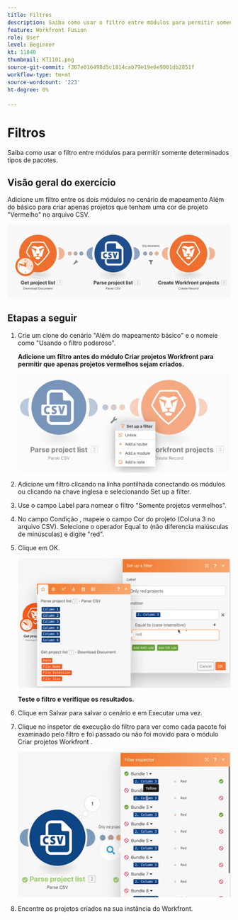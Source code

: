 ```yaml
---
title: Filtros
description: Saiba como usar o filtro entre módulos para permitir somente determinados tipos de pacotes.
feature: Workfront Fusion
role: User
level: Beginner
kt: 11040
thumbnail: KT1101.png
source-git-commit: f367e016498d5c1814cab79e19e6e9001db2851f
workflow-type: tm+mt
source-wordcount: '223'
ht-degree: 0%

---
```



# Filtros

Saiba como usar o filtro entre módulos para permitir somente determinados tipos de pacotes.

## Visão geral do exercício

Adicione um filtro entre os dois módulos no cenário de mapeamento Além do básico para criar apenas projetos que tenham uma cor de projeto &quot;Vermelho&quot; no arquivo CSV.

![Filtrar imagem 1](../12-exercises/assets/filters-walkthrough-1.png)

## Etapas a seguir

1. Crie um clone do cenário &quot;Além do mapeamento básico&quot; e o nomeie como &quot;Usando o filtro poderoso&quot;.

   **Adicione um filtro antes do módulo Criar projetos Workfront para permitir que apenas projetos vermelhos sejam criados.**

   ![Filtrar imagem 2](../12-exercises/assets/filters-walkthrough-2.png)

1. Adicione um filtro clicando na linha pontilhada conectando os módulos ou clicando na chave inglesa e selecionando Set up a filter.
1. Use o campo Label para nomear o filtro &quot;Somente projetos vermelhos&quot;.
1. No campo Condição , mapeie o campo Cor do projeto (Coluna 3 no arquivo CSV). Selecione o operador Equal to (não diferencia maiúsculas de minúsculas) e digite &quot;red&quot;.
1. Clique em OK.

   ![Filtrar imagem 3](../12-exercises/assets/filters-walkthrough-3.png)

   **Teste o filtro e verifique os resultados.**

1. Clique em Salvar para salvar o cenário e em Executar uma vez.
1. Clique no inspetor de execução do filtro para ver como cada pacote foi examinado pelo filtro e foi passado ou não foi movido para o módulo Criar projetos Workfront .

   ![Filtros Imagem 4](../12-exercises/assets/filters-walkthrough-4.png)

1. Encontre os projetos criados na sua instância do Workfront.

